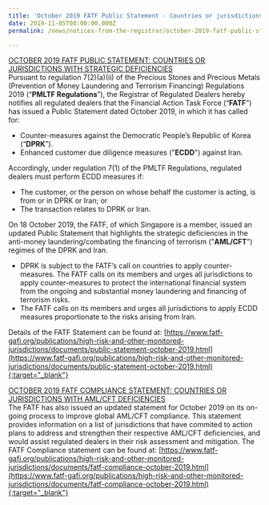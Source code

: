 ```yaml
---
title: 'October 2019 FATF Public Statement - Countries or jurisdictions with strategic deficiencies'
date: 2019-11-05T00:00:00.000Z
permalink: /news/notices-from-the-registrar/october-2019-fatf-public-statement/

---
```



<u>OCTOBER 2019 FATF PUBLIC STATEMENT: COUNTRIES OR JURISDICTIONS WITH STRATEGIC DEFICIENCIES</u><br>
Pursuant to regulation 7(2)(a)(ii) of the Precious Stones and Precious Metals (Prevention of Money Laundering and Terrorism Financing) Regulations 2019 (“**PMLTF Regulations**”), the Registrar of Regulated Dealers hereby notifies all regulated dealers that the Financial Action Task Force (“**FATF**”) has issued a Public Statement dated October 2019, in which it has called for:
* Counter-measures against the Democratic People’s Republic of Korea (“**DPRK**”).
* Enhanced customer due diligence measures ("**ECDD**") against Iran.

Accordingly, under regulation 7(1) of the PMLTF Regulations, regulated dealers must perform ECDD measures if:
* The customer, or the person on whose behalf the customer is acting, is from or in DPRK or Iran; or
* The transaction relates to DPRK or Iran.

On 18 October 2019, the FATF, of which Singapore is a member, issued an updated Public Statement that highlights the strategic deficiencies in the anti-money laundering/combating the financing of terrorism ("**AML/CFT**") regimes of the DPRK and Iran.
* DPRK is subject to the FATF’s call on countries to apply counter-measures. The FATF calls on its members and urges all jurisdictions to apply counter-measures to protect the international financial system from the ongoing and substantial money laundering and financing of terrorism risks.
* The FATF calls on its members and urges all jurisdictions to apply ECDD measures proportionate to the risks arising from Iran.

Details of the FATF Statement can be found at:
[https://www.fatf-gafi.org/publications/high-risk-and-other-monitored-jurisdictions/documents/public-statement-october-2019.html](https://www.fatf-gafi.org/publications/high-risk-and-other-monitored-jurisdictions/documents/public-statement-october-2019.html){:target="_blank"}


<u>OCTOBER 2019 FATF COMPLIANCE STATEMENT: COUNTRIES OR JURISDICTIONS WITH AML/CFT DEFICIENCIES</u><br>
The FATF has also issued an updated statement for October 2019 on its on-going process to improve global AML/CFT compliance. This statement provides information on a list of jurisdictions that have commited to action plans to address and strengthen their respective AML/CFT deficiencies, and would assist regulated dealers in their risk assessment and mitigation. The FATF Compliance statement can be found at: [https://www.fatf-gafi.org/publications/high-risk-and-other-monitored-jurisdictions/documents/fatf-compliance-october-2019.html](https://www.fatf-gafi.org/publications/high-risk-and-other-monitored-jurisdictions/documents/fatf-compliance-october-2019.html){:target="_blank"}
